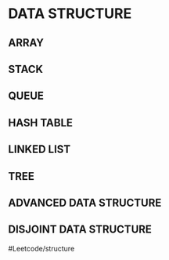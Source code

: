 # DATA STRUCTURE
## ARRAY
## STACK 
## QUEUE
## HASH TABLE
## LINKED LIST
## TREE
## ADVANCED DATA STRUCTURE
## DISJOINT DATA STRUCTURE
#Leetcode/structure